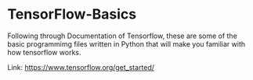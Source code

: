 # TensorFlow-Basics
Following through Documentation of Tensorflow,
these are some of the basic programmimg files written in Python that will make you familiar with how tensorflow works.

Link: https://www.tensorflow.org/get_started/
